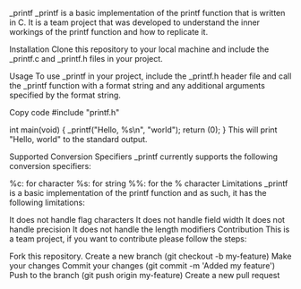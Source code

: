 _printf
_printf is a basic implementation of the printf function that is written in C. It is a team project that was developed to understand the inner workings of the printf function and how to replicate it.

Installation
Clone this repository to your local machine and include the _printf.c and _printf.h files in your project.

Usage
To use _printf in your project, include the _printf.h header file and call the _printf function with a format string and any additional arguments specified by the format string.

Copy code
#include "printf.h"

int main(void)
{
    _printf("Hello, %s\n", "world");
    return (0);
}
This will print "Hello, world" to the standard output.

Supported Conversion Specifiers
_printf currently supports the following conversion specifiers:

%c: for character
%s: for string
%%: for the % character
Limitations
_printf is a basic implementation of the printf function and as such, it has the following limitations:

It does not handle flag characters
It does not handle field width
It does not handle precision
It does not handle the length modifiers
Contribution
This is a team project, if you want to contribute please follow the steps:

Fork this repository.
Create a new branch (git checkout -b my-feature)
Make your changes
Commit your changes (git commit -m 'Added my feature')
Push to the branch (git push origin my-feature)
Create a new pull request
